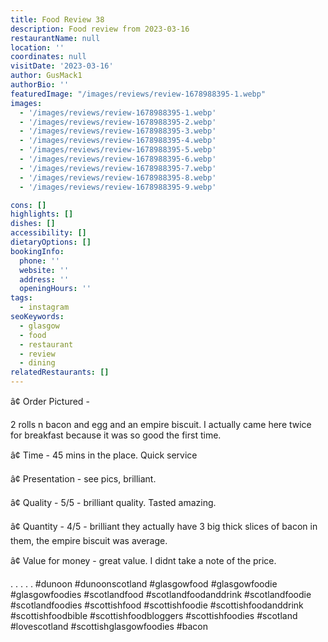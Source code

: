 ```yaml
---
title: Food Review 38
description: Food review from 2023-03-16
restaurantName: null
location: ''
coordinates: null
visitDate: '2023-03-16'
author: GusMack1
authorBio: ''
featuredImage: "/images/reviews/review-1678988395-1.webp"
images:
  - '/images/reviews/review-1678988395-1.webp'
  - '/images/reviews/review-1678988395-2.webp'
  - '/images/reviews/review-1678988395-3.webp'
  - '/images/reviews/review-1678988395-4.webp'
  - '/images/reviews/review-1678988395-5.webp'
  - '/images/reviews/review-1678988395-6.webp'
  - '/images/reviews/review-1678988395-7.webp'
  - '/images/reviews/review-1678988395-8.webp'
  - '/images/reviews/review-1678988395-9.webp'

cons: []
highlights: []
dishes: []
accessibility: []
dietaryOptions: []
bookingInfo:
  phone: ''
  website: ''
  address: ''
  openingHours: ''
tags:
  - instagram
seoKeywords:
  - glasgow
  - food
  - restaurant
  - review
  - dining
relatedRestaurants: []
---
```

â¢ Order Pictured - 

2 rolls n bacon and egg and an empire biscuit. I actually came here twice for breakfast because it was so good the first time.

â¢ Time - 45 mins in the place. Quick service

â¢ Presentation - see pics, brilliant.

â¢ Quality - 5/5 -  brilliant quality. Tasted amazing.

â¢ Quantity - 4/5 - brilliant they actually have 3 big thick slices of bacon in them, the empire biscuit was average. 

â¢ Value for money - great value. I didnt take a note of the price.

.
.
.
.
.
#dunoon #dunoonscotland #glasgowfood #glasgowfoodie #glasgowfoodies #scotlandfood #scotlandfoodanddrink #scotlandfoodie #scotlandfoodies #scottishfood #scottishfoodie #scottishfoodanddrink #scottishfoodbible #scottishfoodbloggers #scottishfoodies #scotland #lovescotland #scottishglasgowfoodies #bacon
